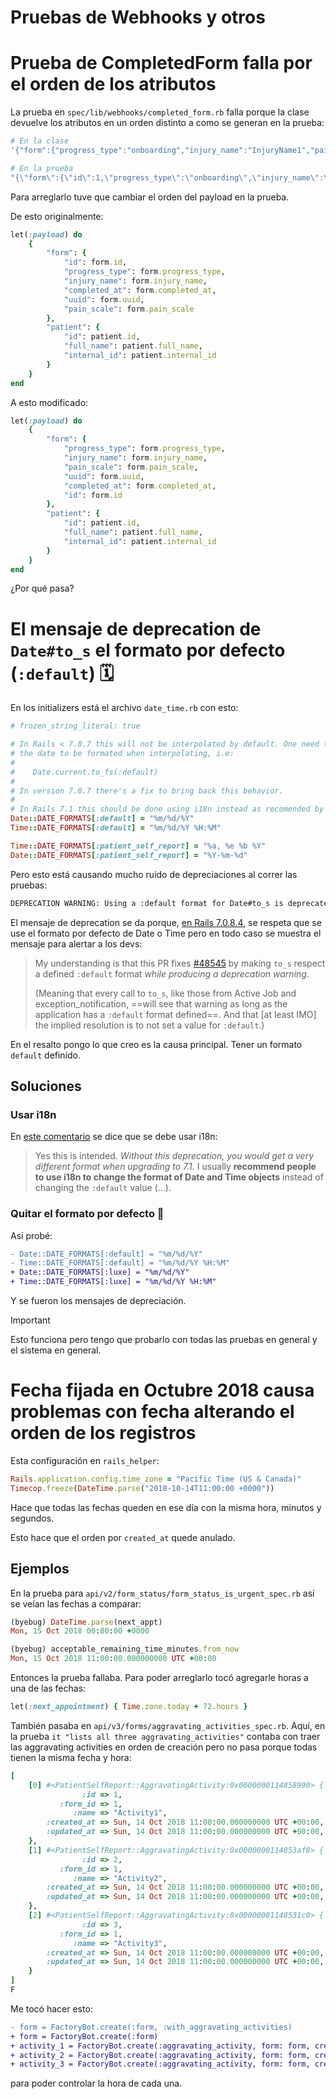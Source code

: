 # Pruebas de Webhooks y otros

# Prueba de CompletedForm falla por el orden de los atributos

La prueba en `spec/lib/webhooks/completed_form.rb` falla porque la clase devuelve los atributos en un orden distinto a como se generan en la prueba:
```ruby
# En la clase
'{"form":{"progress_type":"onboarding","injury_name":"InjuryName1","pain_scale":5,"uuid":"b254261a-1769-42ce-84f0-8a14a54eb3fb","completed_at":"2018-10-14T11:00:00.000Z","id":1},"patient":{"id":1,"full_name":"FirstName1 LastName1","internal_id":"58e194a8-9f6c-4de5-a0d4-266deec83f30"}}'

# En la prueba
"{\"form\":{\"id\":1,\"progress_type\":\"onboarding\",\"injury_name\":\"InjuryName1\",\"completed_at\":\"2018-10-14T11:00:00.000Z\",\"uuid\":\"b254261a-1769-42ce-84f0-8a14a54eb3fb\",\"pain_scale\":5},\"patient\":{\"id\":1,\"full_name\":\"FirstName1 LastName1\",\"internal_id\":\"58e194a8-9f6c-4de5-a0d4-266deec83f30\"}}",
```

Para arreglarlo tuve que cambiar el orden del payload en la prueba.

De esto originalmente:
```ruby
let(:payload) do
	{
		"form": {
			"id": form.id,
			"progress_type": form.progress_type,
			"injury_name": form.injury_name,
			"completed_at": form.completed_at,
			"uuid": form.uuid,
			"pain_scale": form.pain_scale
		},
		"patient": {
			"id": patient.id,
			"full_name": patient.full_name,
			"internal_id": patient.internal_id
		}
	}
end
```

A esto modificado:
```ruby
let(:payload) do
	{
		"form": {
			"progress_type": form.progress_type,
			"injury_name": form.injury_name,
			"pain_scale": form.pain_scale,
			"uuid": form.uuid,
			"completed_at": form.completed_at,
			"id": form.id
		},
		"patient": {
			"id": patient.id,
			"full_name": patient.full_name,
			"internal_id": patient.internal_id
		}
	}
end
```

¿Por qué pasa?

# El mensaje de deprecation de `Date#to_s` el formato por defecto (`:default`) 🗓️

En los initializers está el archivo `date_time.rb` con esto:
```ruby
# frozen_string_literal: true

# In Rails < 7.0.7 this will not be interpolated by default. One need to explicitly tell
# the date to be formated when interpolating, i.e:
#
#    Date.current.to_fs(:default)
#
# In version 7.0.7 there's a fix to bring back this behavior.
#
# In Rails 7.1 this should be done using i18n instead as recomended by Rafael França -> https://github.com/rails/rails/pull/48555#issuecomment-1680844190
Date::DATE_FORMATS[:default] = "%m/%d/%Y"
Time::DATE_FORMATS[:default] = "%m/%d/%Y %H:%M"

Time::DATE_FORMATS[:patient_self_report] = "%a, %e %b %Y"
Date::DATE_FORMATS[:patient_self_report] = "%Y-%m-%d"
```

Pero esto está causando mucho ruido de depreciaciones al correr las pruebas:
```bash
DEPRECATION WARNING: Using a :default format for Date#to_s is deprecated. Please use Date#to_fs instead. If you fixed all places inside your application that you see this deprecation, you can set `ENV['RAILS_DISABLE_DEPRECATED_TO_S_CONVERSION']` to `"true"` in the `config/application.rb` file before the `Bundler.require` call to fix all the callers outside of your application. (called from block (4 levels) in <top (required)> at /Users/francisco/projects/luna-project/backend/spec/requests/patient_self_report/api/v2/form_status/form_status_is_urgent_spec.rb:40)
```

El mensaje de deprecation se da porque, [en Rails 7.0.8.4](https://github.com/rails/rails/pull/48555#issuecomment-1713935272), se respeta que se use el formato por defecto de Date o Time pero en todo caso se muestra el mensaje para alertar a los devs:

> My understanding is that this PR fixes [#48545](https://github.com/rails/rails/issues/48545) by making `to_s` respect a defined `:default` format _while producing a deprecation warning_.
>
> (Meaning that every call to `to_s`, like those from Active Job and exception_notification, ==will see that warning as long as the application has a `:default` format defined==. And that [at least IMO] the implied resolution is to not set a value for `:default`.)

En el resalto pongo lo que creo es la causa principal. Tener un formato `default` definido.

## Soluciones

### Usar i18n

En [este comentario](https://github.com/rails/rails/pull/48555#issuecomment-1680844190) se dice que se debe usar i18n:

> Yes this is intended. *Without this deprecation, you would get a very different format when upgrading to 7.1.* I usually **recommend people to use i18n to change the format of Date and Time objects** instead of changing the `:default` value (...).

### Quitar el formato por defecto 🎉

Así probé:
```diff
- Date::DATE_FORMATS[:default] = "%m/%d/%Y"
- Time::DATE_FORMATS[:default] = "%m/%d/%Y %H:%M"
+ Date::DATE_FORMATS[:luxe] = "%m/%d/%Y"
+ Time::DATE_FORMATS[:luxe] = "%m/%d/%Y %H:%M"
```

Y se fueron los mensajes de depreciación.

> [!important]
> Esto funciona pero tengo que probarlo con todas las pruebas en general y el sistema en general.


# Fecha fijada en Octubre 2018 causa problemas con fecha alterando el orden de los registros

Esta configuración en `rails_helper`:
```ruby
Rails.application.config.time_zone = "Pacific Time (US & Canada)"
Timecop.freeze(DateTime.parse("2018-10-14T11:00:00 +0000"))
```

Hace que todas las fechas queden en ese día con la misma hora, minutos y segundos.

Esto hace que el orden por `created_at` quede anulado.

## Ejemplos

En la prueba para `api/v2/form_status/form_status_is_urgent_spec.rb` así se veían las fechas a comparar:
```ruby
(byebug) DateTime.parse(next_appt)
Mon, 15 Oct 2018 00:00:00 +0000

(byebug) acceptable_remaining_time_minutes.from_now
Mon, 15 Oct 2018 11:00:00.000000000 UTC +00:00
```

Entonces la prueba fallaba. Para poder arreglarlo tocó agregarle horas a una de las fechas:
```ruby
let(:next_appointment) { Time.zone.today + 72.hours }
```

También pasaba en `api/v3/forms/aggravating_activities_spec.rb`. Aquí, en la prueba `it "lists all three aggravating_activities"` contaba con traer las aggravating activities en orden de creación pero no pasa porque todas tienen la misma fecha y hora:
```ruby
[
    [0] #<PatientSelfReport::AggravatingActivity:0x0000000114858990> {
                :id => 1,
           :form_id => 1,
              :name => "Activity1",
        :created_at => Sun, 14 Oct 2018 11:00:00.000000000 UTC +00:00,
        :updated_at => Sun, 14 Oct 2018 11:00:00.000000000 UTC +00:00,
    },
    [1] #<PatientSelfReport::AggravatingActivity:0x0000000114853af8> {
                :id => 2,
           :form_id => 1,
              :name => "Activity2",
        :created_at => Sun, 14 Oct 2018 11:00:00.000000000 UTC +00:00,
        :updated_at => Sun, 14 Oct 2018 11:00:00.000000000 UTC +00:00,
    },
    [2] #<PatientSelfReport::AggravatingActivity:0x00000001148531c0> {
                :id => 3,
           :form_id => 1,
              :name => "Activity3",
        :created_at => Sun, 14 Oct 2018 11:00:00.000000000 UTC +00:00,
        :updated_at => Sun, 14 Oct 2018 11:00:00.000000000 UTC +00:00,
    }
]
F
```

Me tocó hacer esto:
```diff
- form = FactoryBot.create(:form, :with_aggravating_activities)
+ form = FactoryBot.create(:form)
+ activity_1 = FactoryBot.create(:aggravating_activity, form: form, created_at: Time.zone.now)
+ activity_2 = FactoryBot.create(:aggravating_activity, form: form, created_at: Time.zone.now + 2.hours)
+ activity_3 = FactoryBot.create(:aggravating_activity, form: form, created_at: Time.zone.now + 3.hours)
```

para poder controlar la hora de cada una.
